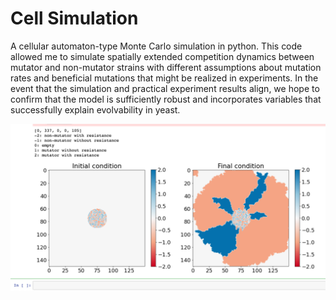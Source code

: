 # Cell Simulation

A cellular automaton-type Monte Carlo simulation in python. This code allowed me to simulate spatially extended competition dynamics between mutator and non-mutator strains with different assumptions about mutation rates and beneficial mutations that might be realized in experiments. In the event that the simulation and practical experiment results align, we hope to confirm that the model is sufficiently robust and incorporates variables that successfully explain evolvability in yeast.

![Sample simulation results](sample-results.png)
